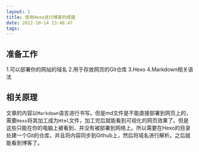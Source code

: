 ```yaml
---
layout: 1
title: 使用Hexo进行博客的搭建
date: 2022-10-14 13:46:47
tags:
---
```


## 准备工作
1.可以部署你的网站的域名
2.用于存放网页的Git仓库
3.Hexo
4.Markdown相关语法
## 相关原理
文章的内容以`Markdown`语言进行书写。但是md文件是不能直接部署到网页上的，需要`Hexo`将其加工成为`Html`文件，加工完后就能看到可视化的网页效果了。但是这些只能在你的电脑上被看到，并没有被部署到网络上。所以需要在Hexo的目录处建一个Git的仓库，并且将内容同步到Github上，然后将域名进行解析。之后就能看到博客了。